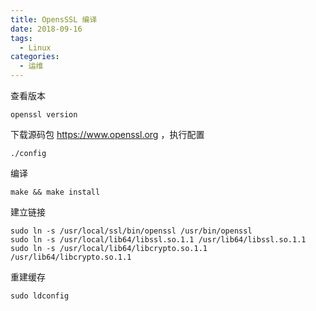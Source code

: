 ```yaml
---
title: OpensSSL 编译
date: 2018-09-16
tags:
  - Linux
categories:
  - 运维
---
```


查看版本

```shell
openssl version
```

下载源码包 https://www.openssl.org ，执行配置

```shell
./config
```

编译

```shell
make && make install
```

建立链接

```shell
sudo ln -s /usr/local/ssl/bin/openssl /usr/bin/openssl
sudo ln -s /usr/local/lib64/libssl.so.1.1 /usr/lib64/libssl.so.1.1
sudo ln -s /usr/local/lib64/libcrypto.so.1.1 /usr/lib64/libcrypto.so.1.1
```

重建缓存

```shell
sudo ldconfig
```
